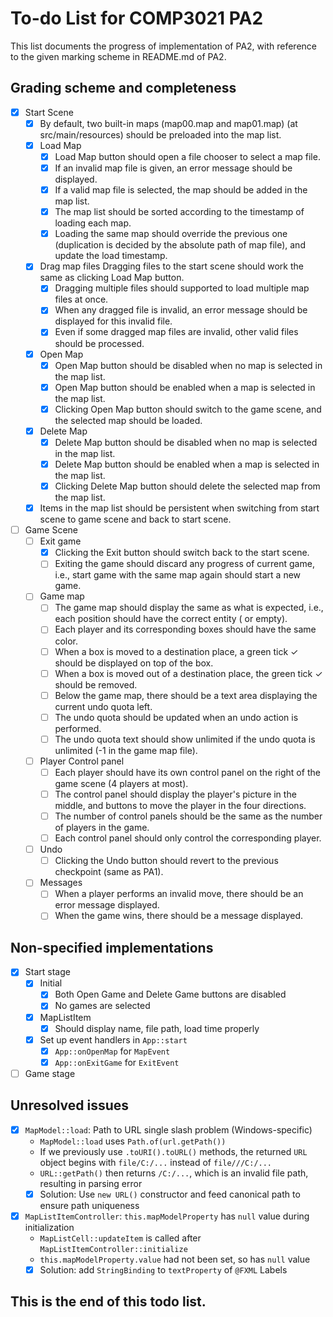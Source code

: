 # To-do List for COMP3021 PA2

This list documents the progress of implementation of PA2, with reference to the given marking scheme in README.md of PA2.

## Grading scheme and completeness

- [x] Start Scene
  - [x] By default, two built-in maps (map00.map and map01.map) (at src/main/resources) should be preloaded into the map list.
  - [x] Load Map
    - [x] Load Map button should open a file chooser to select a map file.
    - [x] If an invalid map file is given, an error message should be displayed.
    - [x] If a valid map file is selected, the map should be added in the map list.
    - [x] The map list should be sorted according to the timestamp of loading each map.
    - [x] Loading the same map should override the previous one (duplication is decided by the absolute path of map file), and update the load timestamp.
  - [x] Drag map files
Dragging files to the start scene should work the same as clicking Load Map button.
    - [x] Dragging multiple files should supported to load multiple map files at once.
    - [x] When any dragged file is invalid, an error message should be displayed for this invalid file.
    - [x] Even if some dragged map files are invalid, other valid files should be processed.
  - [x] Open Map
    - [x] Open Map button should be disabled when no map is selected in the map list.
    - [x] Open Map button should be enabled when a map is selected in the map list.
    - [x] Clicking Open Map button should switch to the game scene, and the selected map should be loaded.
  - [x] Delete Map
    - [x] Delete Map button should be disabled when no map is selected in the map list.
    - [x] Delete Map button should be enabled when a map is selected in the map list.
    - [x] Clicking Delete Map button should delete the selected map from the map list.
  - [x] Items in the map list should be persistent when switching from start scene to game scene and back to start scene.
- [ ] Game Scene
  - [ ] Exit game
    - [x] Clicking the Exit button should switch back to the start scene.
    - [ ] Exiting the game should discard any progress of current game, i.e., start game with the same map again should start a new game.
  - [ ] Game map
    - [ ] The game map should display the same as what is expected, i.e., each position should have the correct entity ( or empty).
    - [ ] Each player and its corresponding boxes should have the same color.
    - [ ] When a box is moved to a destination place, a green tick ✓ should be displayed on top of the box.
    - [ ] When a box is moved out of a destination place, the green tick ✓ should be removed.
    - [ ] Below the game map, there should be a text area displaying the current undo quota left.
    - [ ] The undo quota should be updated when an undo action is performed.
    - [ ] The undo quota text should show unlimited if the undo quota is unlimited (-1 in the game map file).
  - [ ] Player Control panel
    - [ ] Each player should have its own control panel on the right of the game scene (4 players at most).
    - [ ] The control panel should display the player's picture in the middle, and buttons to move the player in the four directions.
    - [ ] The number of control panels should be the same as the number of players in the game.
    - [ ] Each control panel should only control the corresponding player.
  - [ ] Undo
    - [ ] Clicking the Undo button should revert to the previous checkpoint (same as PA1).
  - [ ] Messages
    - [ ] When a player performs an invalid move, there should be an error message displayed.
    - [ ] When the game wins, there should be a message displayed.

## Non-specified implementations

- [x] Start stage
  - [x] Initial
    - [x] Both Open Game and Delete Game buttons are disabled
    - [x] No games are selected
  - [x] MapListItem
    - [x] Should display name, file path, load time properly
  - [x] Set up event handlers in `App::start`
    - [x] `App::onOpenMap` for `MapEvent`
    - [x] `App::onExitGame` for `ExitEvent`
- [ ] Game stage

## Unresolved issues

- [x] `MapModel::load`: Path to URL single slash problem (Windows-specific)
  - `MapModel::load` uses `Path.of(url.getPath())`
  - If we previously use `.toURI().toURL()` methods, the returned `URL` object begins with `file/C:/...` instead of `file///C:/...`
  - `URL::getPath()` then returns `/C:/...`, which is an invalid file path, resulting in parsing error
  - [x] Solution: Use `new URL()` constructor and feed canonical path to ensure path uniqueness
- [x] `MapListItemController`: `this.mapModelProperty` has `null` value during initialization
  - `MapListCell::updateItem` is called after `MapListItemController::initialize`
  - `this.mapModelProperty.value` had not been set, so has `null` value
  - [x] Solution: add `StringBinding` to `textProperty` of `@FXML` Labels

## This is the end of this todo list.
